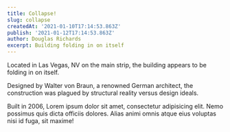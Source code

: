 ```yaml
---
title: Collapse!
slug: collapse
createdAt: '2021-01-10T17:14:53.863Z'
publish: '2021-01-12T17:14:53.863Z'
author: Douglas Richards
excerpt: Building folding in on itself
---
```


Located in Las Vegas, NV on the main strip, the building appears to be folding in on itself.

Designed by Walter von Braun, a renowned German architect, the construction was plagued by structural reality versus design ideals.

Built in 2006, Lorem ipsum dolor sit amet, consectetur adipisicing elit. Nemo possimus quis dicta officiis dolores. Alias animi omnis atque eius voluptas nisi id fuga, sit maxime!
